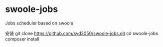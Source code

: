 # swoole-jobs
Jobs scheduler based on swoole

安装
git clone https://github.com/syd3050/swoole-jobs.git
cd swoole-jobs
composer install
